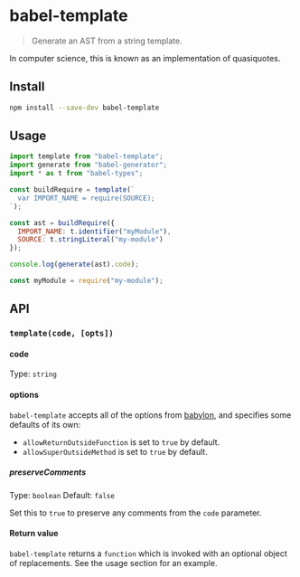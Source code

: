 # babel-template

> Generate an AST from a string template.

In computer science, this is known as an implementation of quasiquotes.

## Install

```sh
npm install --save-dev babel-template
```

## Usage

```js
import template from "babel-template";
import generate from "babel-generator";
import * as t from "babel-types";

const buildRequire = template(`
  var IMPORT_NAME = require(SOURCE);
`);

const ast = buildRequire({
  IMPORT_NAME: t.identifier("myModule"),
  SOURCE: t.stringLiteral("my-module")
});

console.log(generate(ast).code);
```

```js
const myModule = require("my-module");
```

## API

### `template(code, [opts])`

#### code

Type: `string`

#### options

`babel-template` accepts all of the options from [babylon], and specifies some defaults of its own:

* `allowReturnOutsideFunction` is set to `true` by default.
* `allowSuperOutsideMethod` is set to `true` by default.

##### preserveComments

Type: `boolean`
Default: `false`

Set this to `true` to preserve any comments from the `code` parameter.

#### Return value

`babel-template` returns a `function` which is invoked with an optional object of replacements. See the usage section
for an example.

[babylon]: https://github.com/babel/babylon#options
